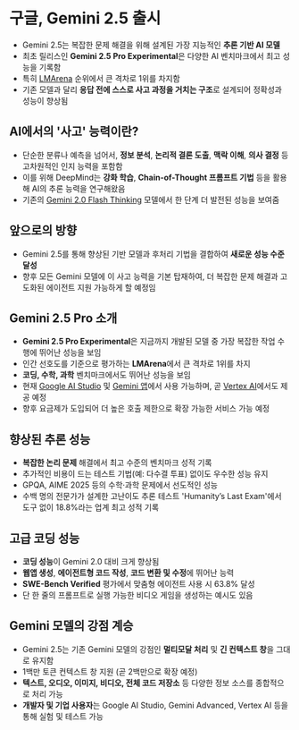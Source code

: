 # 구글, Gemini 2.5 출시 


* Gemini 2.5는 복잡한 문제 해결을 위해 설계된 가장 지능적인 **추론 기반 AI 모델**
* 최초 릴리스인 **Gemini 2.5 Pro Experimental**은 다양한 AI 벤치마크에서 최고 성능을 기록함
* 특히 [LMArena](https://lmarena.ai/?leaderboard) 순위에서 큰 격차로 1위를 차지함
* 기존 모델과 달리 **응답 전에 스스로 사고 과정을 거치는 구조**로 설계되어 정확성과 성능이 향상됨

AI에서의 '사고' 능력이란?
----------------

* 단순한 분류나 예측을 넘어서, **정보 분석**, **논리적 결론 도출**, **맥락 이해**, **의사 결정** 등 고차원적인 인지 능력을 포함함
* 이를 위해 DeepMind는 **강화 학습**, **Chain-of-Thought 프롬프트 기법** 등을 활용해 AI의 추론 능력을 연구해왔음
* 기존의 [Gemini 2.0 Flash Thinking](https://deepmind.google/technologies/gemini/flash-thinking/) 모델에서 한 단계 더 발전된 성능을 보여줌

앞으로의 방향
-------

* Gemini 2.5를 통해 향상된 기반 모델과 후처리 기법을 결합하여 **새로운 성능 수준 달성**
* 향후 모든 Gemini 모델에 이 사고 능력을 기본 탑재하여, 더 복잡한 문제 해결과 고도화된 에이전트 지원 가능하게 할 예정임

Gemini 2.5 Pro 소개
-----------------

* **Gemini 2.5 Pro Experimental**은 지금까지 개발된 모델 중 가장 복잡한 작업 수행에 뛰어난 성능을 보임
* 인간 선호도를 기준으로 평가하는 **LMArena**에서 큰 격차로 1위를 차지
* **코딩, 수학, 과학** 벤치마크에서도 뛰어난 성능을 보임
* 현재 [Google AI Studio](http://aistudio.google.com/app/prompts/new_chat?model=gemini-2.5-pro-exp-03-25) 및 [Gemini 앱](https://gemini.google.com/)에서 사용 가능하며, 곧 [Vertex AI](https://console.cloud.google.com/freetrial?redirectPath=/vertex-ai/studio)에서도 제공 예정
* 향후 요금제가 도입되어 더 높은 호출 제한으로 확장 가능한 서비스 가능 예정

향상된 추론 성능
---------

* **복잡한 논리 문제** 해결에서 최고 수준의 벤치마크 성적 기록
* 추가적인 비용이 드는 테스트 기법(예: 다수결 투표) 없이도 우수한 성능 유지
* GPQA, AIME 2025 등의 수학·과학 문제에서 선도적인 성능
* 수백 명의 전문가가 설계한 고난이도 추론 테스트 'Humanity’s Last Exam'에서 도구 없이 18.8%라는 업계 최고 성적 기록

고급 코딩 성능
--------

* **코딩 성능**이 Gemini 2.0 대비 크게 향상됨
* **웹앱 생성**, **에이전트형 코드 작성**, **코드 변환 및 수정**에 뛰어난 능력
* **SWE-Bench Verified** 평가에서 맞춤형 에이전트 사용 시 63.8% 달성
* 단 한 줄의 프롬프트로 실행 가능한 비디오 게임을 생성하는 예시도 있음

Gemini 모델의 강점 계승
----------------

* Gemini 2.5는 기존 Gemini 모델의 강점인 **멀티모달 처리** 및 **긴 컨텍스트 창**을 그대로 유지함
* 1백만 토큰 컨텍스트 창 지원 (곧 2백만으로 확장 예정)
* **텍스트, 오디오, 이미지, 비디오, 전체 코드 저장소** 등 다양한 정보 소스를 종합적으로 처리 가능
* **개발자 및 기업 사용자**는 Google AI Studio, Gemini Advanced, Vertex AI 등을 통해 실험 및 테스트 가능
